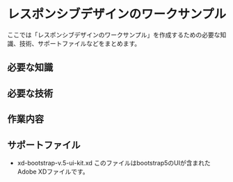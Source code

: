 # レスポンシブデザインのワークサンプル

ここでは「レスポンシブデザインのワークサンプル」を作成するための必要な知識、技術、サポートファイルなどをまとめます。


## 必要な知識

## 必要な技術

## 作業内容

## サポートファイル
* xd-bootstrap-v.5-ui-kit.xd 
このファイルはbootstrap5のUIが含まれたAdobe XDファイルです。